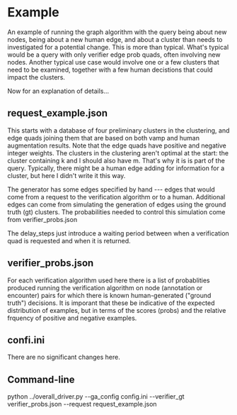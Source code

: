 # Example

An example of running the graph algorithm with the query being about
new nodes, being about a new human edge, and about a cluster than
needs to investigated for a potential change. This is more than
typical.  What's typical would be a query with only verifier edge prob
quads, often involving new nodes. Another typical use case would
involve one or a few clusters that need to be examined, together with
a few human decistions that could impact the clusters.

Now for an explanation of details...


## request_example.json

This starts with a database of four preliminary clusters in the
clustering, and edge quads joining them that are based on both vamp
and human augmentation results.  Note that the edge quads have
positive and negative integer weights. The clusters in the clustering
aren't optimal at the start:  the cluster containing k and l should
also have m. That's why it is is part of the query. Typically, there
might be a human edge adding for information for a cluster, but here I
didn't write it this way.

The generator has some edges specified by hand --- edges that would
come from a request to the verification algorithm or to a
human. Additional edges can come from simulating the generation of
edges using the ground truth (gt) clusters. The probabilities needed
to control this simulation come from verifier_probs.json

The delay_steps just introduce a waiting period between when a
verification quad is requested and when it is returned.

## verifier_probs.json

For each verification algorithm used here there is a list of
probablities produced running the verification algorithm on node
(annotation or encounter) pairs for which there is known
human-generated ("ground truth") decisions. It is imporant that these
be indicative of the expected distribution of examples, but in terms
of the scores (probs) and the relative frquency of positive and
negative examples.

## confi.ini

There are no significant changes here.

##  Command-line

python ../overall_driver.py --ga_config config.ini --verifier_gt verifier_probs.json --request request_example.json
